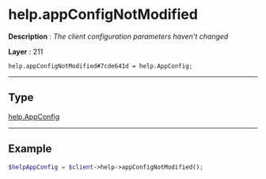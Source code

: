 # help.appConfigNotModified

**Description** : *The client configuration parameters haven&#039;t changed*

**Layer** : 211

```tl
help.appConfigNotModified#7cde641d = help.AppConfig;
```

---

## Type

[help.AppConfig](type/help.AppConfig)

---

## Example

```php
$helpAppConfig = $client->help->appConfigNotModified();
```